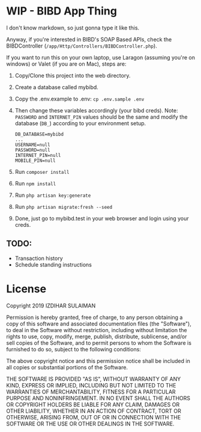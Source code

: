 # WIP - BIBD App Thing

I don't know markdown, so just gonna type it like this.

Anyway, if you're interested in BIBD's SOAP Based APIs, check the BIBDController (`/app/Http/Controllers/BIBDController.php`).

If you want to run this on your own laptop, use Laragon (assuming you're on windows) or Valet (if you are on Mac), steps are:

1. Copy/Clone this project into the web directory.
2. Create a database called mybibd.
3. Copy the .env.example to .env: `cp .env.sample .env`
4. Then change these variables accordingly (your bibd creds). Note: `PASSWORD` and `INTERNET_PIN` values should be the same and modify the database (`DB_`) according to your environment setup.

    ```
    DB_DATABASE=mybibd
    ...
    USERNAME=null
    PASSWORD=null
    INTERNET_PIN=null
    MOBILE_PIN=null
    ```
5. Run `composer install`
6. Run `npm install`
7. Run `php artisan key:generate`
8. Run `php artisan migrate:fresh --seed`
9. Done, just go to mybibd.test in your web browser and login using your creds.

## TODO:
- Transaction history
- Schedule standing instructions

# License 
Copyright 2019 IZDIHAR SULAIMAN

Permission is hereby granted, free of charge, to any person obtaining a copy of this software and associated documentation files (the "Software"), to deal in the Software without restriction, including without limitation the rights to use, copy, modify, merge, publish, distribute, sublicense, and/or sell copies of the Software, and to permit persons to whom the Software is furnished to do so, subject to the following conditions:

The above copyright notice and this permission notice shall be included in all copies or substantial portions of the Software.

THE SOFTWARE IS PROVIDED "AS IS", WITHOUT WARRANTY OF ANY KIND, EXPRESS OR IMPLIED, INCLUDING BUT NOT LIMITED TO THE WARRANTIES OF MERCHANTABILITY, FITNESS FOR A PARTICULAR PURPOSE AND NONINFRINGEMENT. IN NO EVENT SHALL THE AUTHORS OR COPYRIGHT HOLDERS BE LIABLE FOR ANY CLAIM, DAMAGES OR OTHER LIABILITY, WHETHER IN AN ACTION OF CONTRACT, TORT OR OTHERWISE, ARISING FROM, OUT OF OR IN CONNECTION WITH THE SOFTWARE OR THE USE OR OTHER DEALINGS IN THE SOFTWARE.
